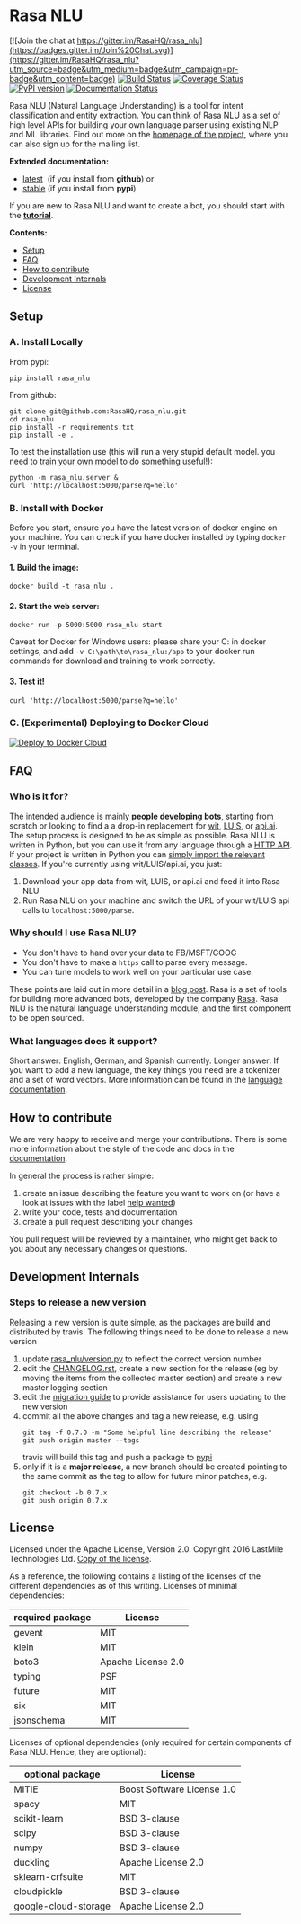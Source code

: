 # Rasa NLU
[![Join the chat at https://gitter.im/RasaHQ/rasa_nlu](https://badges.gitter.im/Join%20Chat.svg)](https://gitter.im/RasaHQ/rasa_nlu?utm_source=badge&utm_medium=badge&utm_campaign=pr-badge&utm_content=badge)
[![Build Status](https://travis-ci.org/RasaHQ/rasa_nlu.svg?branch=master)](https://travis-ci.org/RasaHQ/rasa_nlu)
[![Coverage Status](https://coveralls.io/repos/github/RasaHQ/rasa_nlu/badge.svg?branch=master)](https://coveralls.io/github/RasaHQ/rasa_nlu?branch=master)
[![PyPI version](https://badge.fury.io/py/rasa_nlu.svg)](https://badge.fury.io/py/rasa_nlu)
[![Documentation Status](https://readthedocs.org/projects/rasa-nlu/badge/)](https://rasa-nlu.readthedocs.io/en/stable/)

Rasa NLU (Natural Language Understanding) is a tool for intent classification and entity extraction. You can think of Rasa NLU as a set of high level APIs for building your own language parser using existing NLP and ML libraries. Find out more on the [homepage of the project](https://rasa.ai/), where you can also sign up for the mailing list.

**Extended documentation:**
- [latest](https://rasa-nlu.readthedocs.io/en/latest/)&nbsp; (if you install from **github**) or 
- [stable](https://rasa-nlu.readthedocs.io/en/stable/) (if you install from **pypi**)

If you are new to Rasa NLU and want to create a bot, you should start with the [**tutorial**](http://rasa-nlu.readthedocs.io/en/stable/tutorial.html).

**Contents:**
- [Setup](#setup) 
- [FAQ](#faq)
- [How to contribute](#how-to-contribute)
- [Development Internals](#development-internals)
- [License](#license)


## Setup
### A. Install Locally
From pypi:
```
pip install rasa_nlu
```
From github:
```
git clone git@github.com:RasaHQ/rasa_nlu.git
cd rasa_nlu
pip install -r requirements.txt
pip install -e .
```

To test the installation use (this will run a very stupid default model. you need to [train your own model](http://rasa-nlu.readthedocs.io/en/stable/tutorial.html) to do something useful!):
```
python -m rasa_nlu.server &
curl 'http://localhost:5000/parse?q=hello'
```

### B. Install with Docker
Before you start, ensure you have the latest version of docker engine on your machine. You can check if you have docker installed by typing ```docker -v``` in your terminal.

#### 1. Build the image:
```
docker build -t rasa_nlu .
``` 

#### 2. Start the web server:
```
docker run -p 5000:5000 rasa_nlu start
```

Caveat for Docker for Windows users: please share your C: in docker settings, and add ```-v C:\path\to\rasa_nlu:/app``` to your docker run commands for download and training to work correctly.

#### 3. Test it!
```
curl 'http://localhost:5000/parse?q=hello'
```

### C. (Experimental) Deploying to Docker Cloud
[![Deploy to Docker Cloud](https://files.cloud.docker.com/images/deploy-to-dockercloud.svg)](https://cloud.docker.com/stack/deploy/)

## FAQ

### Who is it for?
The intended audience is mainly __people developing bots__, starting from scratch or looking to find a a drop-in replacement for [wit](https://wit.ai), [LUIS](https://luis.ai), or [api.ai](https://api.ai). The setup process is designed to be as simple as possible. Rasa NLU is written in Python, but you can use it from any language through a [HTTP API](http://rasa-nlu.readthedocs.io/en/stable/http.html). If your project is written in Python you can [simply import the relevant classes](http://rasa-nlu.readthedocs.io/en/stable/python.html). If you're currently using wit/LUIS/api.ai, you just:

1. Download your app data from wit, LUIS, or api.ai and feed it into Rasa NLU
2. Run Rasa NLU on your machine and switch the URL of your wit/LUIS api calls to `localhost:5000/parse`.

### Why should I use Rasa NLU?
* You don't have to hand over your data to FB/MSFT/GOOG
* You don't have to make a `https` call to parse every message.
* You can tune models to work well on your particular use case.

These points are laid out in more detail in a [blog post](https://medium.com/lastmile-conversations/do-it-yourself-nlp-for-bot-developers-2e2da2817f3d). Rasa is a set of tools for building more advanced bots, developed by the company [Rasa](https://rasa.ai). Rasa NLU is the natural language understanding module, and the first component to be open sourced. 

### What languages does it support?
Short answer: English, German, and Spanish currently. 
Longer answer: If you want to add a new language, the key things you need are a tokenizer and a set of word vectors. More information can be found in the [language documentation](https://rasa-nlu.readthedocs.io/en/stable/languages.html).

## How to contribute
We are very happy to receive and merge your contributions. There is some more information about the style of the code and docs in the [documentation](http://rasa-nlu.readthedocs.io/en/stable/contribute.html).

In general the process is rather simple:
1. create an issue describing the feature you want to work on (or have a look at issues with the label [help wanted](https://github.com/RasaHQ/rasa_nlu/issues?q=is%3Aissue+is%3Aopen+label%3A%22help+wanted%22))
2. write your code, tests and documentation
3. create a pull request describing your changes

You pull request will be reviewed by a maintainer, who might get back to you about any necessary changes or questions.

## Development Internals

### Steps to release a new version
Releasing a new version is quite simple, as the packages are build and distributed by travis. The following things need to be done to release a new version
1. update [rasa_nlu/version.py](https://github.com/RasaHQ/rasa_nlu/blob/master/rasa_nlu/version.py) to reflect the correct version number
2. edit the [CHANGELOG.rst](https://github.com/RasaHQ/rasa_nlu/blob/master/CHANGELOG.rst), create a new section for the release (eg by moving the items from the collected master section) and create a new master logging section
3. edit the [migration guide](https://github.com/RasaHQ/rasa_nlu/blob/master/docs/migrations.rst) to provide assistance for users updating to the new version 
4. commit all the above changes and tag a new release, e.g. using 
    ```
    git tag -f 0.7.0 -m "Some helpful line describing the release"
    git push origin master --tags
    ```
    travis will build this tag and push a package to [pypi](https://pypi.python.org/pypi/rasa_nlu)
5. only if it is a **major release**, a new branch should be created pointing to the same commit as the tag to allow for future minor patches, e.g.
    ```
    git checkout -b 0.7.x
    git push origin 0.7.x
    ```
## License
Licensed under the Apache License, Version 2.0. Copyright 2016 LastMile Technologies Ltd. [Copy of the license](LICENSE.txt).

As a reference, the following contains a listing of the licenses of the different dependencies as of this writing. 
Licenses of minimal dependencies:

| required package | License            	|
|------------------|------------------------|
| gevent     	   | MIT                	|
| klein     	   | MIT      	|
| boto3      	   | Apache License 2.0 	|
| typing     	   | PSF                	|
| future     	   | MIT                	|
| six        	   | MIT                	|
| jsonschema 	   | MIT                	|

Licenses of optional dependencies (only required for certain components of Rasa NLU. Hence, they are optional):

| optional package     | License            	    |
|----------------------|----------------------------|
| MITIE     	       | Boost Software License 1.0 |
| spacy      	       | MIT       	                |
| scikit-learn         | BSD 3-clause             	|
| scipy                | BSD 3-clause             	|
| numpy                | BSD 3-clause             	|
| duckling     	       | Apache License 2.0         |
| sklearn-crfsuite     | MIT                     	|
| cloudpickle          | BSD 3-clause             	|
| google-cloud-storage | Apache License 2.0    	    |
